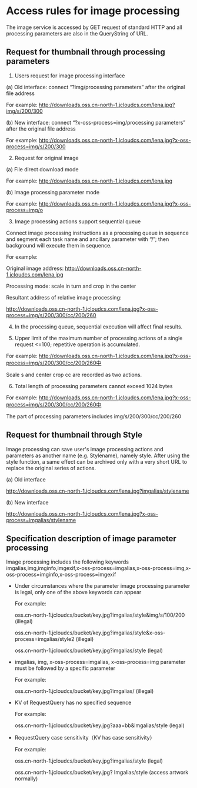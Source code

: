 # Access rules for image processing

The image service is accessed by GET request of standard HTTP and all processing parameters are also in the QueryString of URL.

## Request for thumbnail through processing parameters

1. Users request for image processing interface

(a) Old interface: connect “?img/processing parameters” after the original file address

For example: http://downloads.oss.cn-north-1.jcloudcs.com/lena.jpg?img/s/200/300

(b) New interface: connect “?x-oss-process=img/processing parameters” after the original file address

For example: http://downloads.oss.cn-north-1.jcloudcs.com/lena.jpg?x-oss-process=img/s/200/300

2. Request for original image

(a) File direct download mode

For example: http://downloads.oss.cn-north-1.jcloudcs.com/lena.jpg

(b) Image processing parameter mode

For example: http://downloads.oss.cn-north-1.jcloudcs.com/lena.jpg?x-oss-process=img/o

3. Image processing actions support sequential queue

Connect image processing instructions as a processing queue in sequence and segment each task name and ancillary parameter with “/”; then background will execute them in sequence.

For example:

Original image address: http://downloads.oss.cn-north-1.jcloudcs.com/lena.jpg

Processing mode: scale in turn and crop in the center

Resultant address of relative image processing:

http://downloads.oss.cn-north-1.jcloudcs.com/lena.jpg?x-oss-process=img/s/200/300/cc/200/260

4. In the processing queue, sequential execution will affect final results.

5. Upper limit of the maximum number of processing actions of a single request <=100; repetitive operation is accumulated.

For example: http://downloads.oss.cn-north-1.jcloudcs.com/lena.jpg?x-oss-process=img/s/200/300/cc/200/260中

Scale s and center crop cc are recorded as two actions.

6. Total length of processing parameters cannot exceed 1024 bytes

For example: http://downloads.oss.cn-north-1.jcloudcs.com/lena.jpg?x-oss-process=img/s/200/300/cc/200/260中

The part of processing parameters includes img/s/200/300/cc/200/260

## Request for thumbnail through Style

Image processing can save user's image processing actions and parameters as another name (e.g. Stylename), namely style. After using the style function, a same effect can be archived only with a very short URL to replace the original series of actions.

(a) Old interface

http://downloads.oss.cn-north-1.jcloudcs.com/lena.jpg?imgalias/stylename

(b) New interface

http://downloads.oss.cn-north-1.jcloudcs.com/lena.jpg?x-oss-process=imgalias/stylename

## Specification description of image parameter processing

Image processing includes the following keywords imgalias,img,imginfo,imgexif,x-oss-process=imgalias,x-oss-process=img,x-oss-process=imginfo,x-oss-process=imgexif

* Under circumstances where the parameter image processing parameter is legal, only one of the above keywords can appear
       
     For example:
      
     oss.cn-north-1.jcloudcs/bucket/key.jpg?imgalias/style&img/s/100/200    (illegal)
       
     oss.cn-north-1.jcloudcs/bucket/key.jpg?imgalias/style&x-oss-process=imgalias/style2   (illegal)
       
     oss.cn-north-1.jcloudcs/bucket/key.jpg?imgalias/style   (legal)
       
* imgalias, img, x-oss-process=imgalias, x-oss-process=img parameter must be followed by a specific parameter

    For example:
    
    oss.cn-north-1.jcloudcs/bucket/key.jpg?imgalias/   (illegal)

* KV of RequestQuery has no specified sequence

    For example:
    
    oss.cn-north-1.jcloudcs/bucket/key.jpg?aaa=bb&imgalias/style    (legal)

* RequestQuery case sensitivity（KV has case sensitivity）

    For example:
    
    oss.cn-north-1.jcloudcs/bucket/key.jpg?imgalias/style    (legal)

    oss.cn-north-1.jcloudcs/bucket/key.jpg? Imgalias/style    (access artwork normally)
